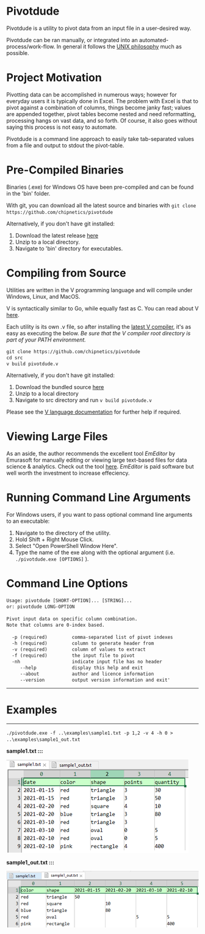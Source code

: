 # Pivotdude

Pivotdude is a utility to pivot data from an input file in a user-desired way.

Pivotdude can be ran manually, or integrated into an automated-process/work-flow.  In general it follows the [UNIX philosophy](https://en.wikipedia.org/wiki/Unix_philosophy) much as possible.

# Project Motivation

Pivotting data can be accomplished in numerous ways; however for everyday users it is typically done in Excel.  The problem with Excel is that to pivot against a combination of columns, things become janky fast; values are appended together, pivot tables become nested and need reformatting, processing hangs on vast data, and so forth.  Of course, it also goes without saying this process is not easy to automate.

Pivotdude is a command line approach to easily take tab-separated values from a file and output to stdout the pivot-table.

# Pre-Compiled Binaries

Binaries (.exe) for Windows OS have been pre-compiled and can be found in the 'bin' folder.

With git, you can download all the latest source and binaries with `git clone https://github.com/chipnetics/pivotdude`

Alternatively, if you don't have git installed:

1. Download the latest release [here](https://github.com/chipnetics/pivotdude/archive/refs/heads/main.zip)
2. Unzip to a local directory.
3. Navigate to 'bin' directory for executables.

# Compiling from Source

Utilities are written in the V programming language and will compile under Windows, Linux, and MacOS.

V is syntactically similar to Go, while equally fast as C.  You can read about V [here](https://vlang.io/).

Each utility is its own .v file, so after installing the [latest V compiler](https://github.com/vlang/v/releases/), it's as easy as executing the below.  _Be sure that the V compiler root directory is part of your PATH environment._

```
git clone https://github.com/chipnetics/pivotdude
cd src
v build pivotdude.v
```
Alternatively, if you don't have git installed:

1. Download the bundled source [here](https://github.com/chipnetics/pivotdude/archive/refs/heads/main.zip)
2. Unzip to a local directory
3. Navigate to src directory and run `v build pivotdude.v`

Please see the [V language documentation](https://github.com/vlang/v/blob/master/doc/docs.md) for further help if required.

# Viewing Large Files

As an aside, the author recommends the excellent tool _EmEditor_ by Emurasoft for manually editing or viewing large text-based files for data science & analytics. Check out the tool [here](https://www.emeditor.com/).  _EmEditor_ is paid software but well worth the investment to increase effeciency.

# Running Command Line Arguments

For Windows users, if you want to pass optional command line arguments to an executable:

1. Navigate to the directory of the utility.
2. Hold Shift + Right Mouse Click.
3. Select "Open PowerShell Window Here".
4. Type the name of the exe along with the optional argument (i.e. `./pivotdude.exe [OPTIONS]` ).

# Command Line Options

```
Usage: pivotdude [SHORT-OPTION]... [STRING]...
or: pivotdude LONG-OPTION

Pivot input data on specific column combination.
Note that columns are 0-index based.

  -p (required)         comma-separated list of pivot indexes
  -h (required)         column to generate header from
  -v (required)         column of values to extract
  -f (required)         the input file to pivot
  -nh                   indicate input file has no header
     --help             display this help and exit
     --about            author and licence information
     --version          output version information and exit'
```

***

# Examples

----

`./pivotdude.exe -f ..\examples\sample1.txt -p 1,2 -v 4 -h 0 > ..\examples\sample1_out.txt`

**sample1.txt :::**

![Example 1](img/sample1.png)

**sample1_out.txt :::**

![Example 1](img/sample1_out.png)